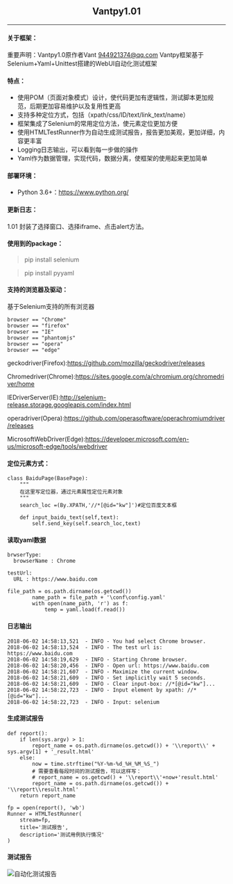 ## <center> **Vantpy1.01**</center>

---
#### 关于框架：
重要声明：Vantpy1.0原作者Vant 944921374@qq.com
Vantpy框架基于Selenium+Yaml+Unittest搭建的WebUI自动化测试框架

#### 特点：
- 使用POM（页面对象模式）设计，使代码更加有逻辑性，测试脚本更加规范，后期更加容易维护以及复用性更高
- 支持多种定位方式，包括（xpath/css/ID/text/link_text/name）
- 框架集成了Selenium的常用定位方法，使元素定位更加方便
- 使用HTMLTestRunner作为自动生成测试报告，报告更加美观，更加详细，内容更丰富
- Logging日志输出，可以看到每一步做的操作
- Yaml作为数据管理，实现代码，数据分离，使框架的使用起来更加简单

#### 部署环境：
- Python 3.6+：https://www.python.org/

#### 更新日志：
1.01 封装了选择窗口、选择iframe、点击alert方法。

#### 使用到的package：

> pip install selenium

> pip install pyyaml

#### 支持的浏览器及驱动：
基于Selenium支持的所有浏览器

```
browser == "Chrome"
browser == "firefox"
browser == "IE"
browser == "phantomjs"
browser == "opera"
browser == "edge"
```
geckodriver(Firefox):https://github.com/mozilla/geckodriver/releases

Chromedriver(Chrome):https://sites.google.com/a/chromium.org/chromedriver/home

IEDriverServer(IE):http://selenium-release.storage.googleapis.com/index.html

operadriver(Opera):https://github.com/operasoftware/operachromiumdriver/releases

MicrosoftWebDriver(Edge):https://developer.microsoft.com/en-us/microsoft-edge/tools/webdriver

#### 定位元素方式：

```
class BaiduPage(BasePage):
    """
    在这里写定位器，通过元素属性定位元素对象
    """
    search_loc =(By.XPATH,'//*[@id="kw"]')#定位百度文本框

    def input_baidu_text(self,text):
        self.send_key(self.search_loc,text)
```

#### 读取yaml数据

```
brwserType:
  browserName : Chrome

testUrl:
  URL : https://www.baidu.com
```

```
file_path = os.path.dirname(os.getcwd())
        name_path = file_path + '\conf\config.yaml'
        with open(name_path, 'r') as f:
            temp = yaml.load(f.read())
```

#### 日志输出

```
2018-06-02 14:58:13,521  - INFO - You had select Chrome browser.
2018-06-02 14:58:13,524  - INFO - The test url is: https://www.baidu.com
2018-06-02 14:58:19,629  - INFO - Starting Chrome browser.
2018-06-02 14:58:20,456  - INFO - Open url: https://www.baidu.com
2018-06-02 14:58:21,607  - INFO - Maximize the current window.
2018-06-02 14:58:21,609  - INFO - Set implicitly wait 5 seconds.
2018-06-02 14:58:21,609  - INFO - Clear input-box: //*[@id="kw"]...
2018-06-02 14:58:22,723  - INFO - Input element by xpath: //*[@id="kw"]...
2018-06-02 14:58:22,723  - INFO - Input: selenium
```

#### 生成测试报告

```
def report():
    if len(sys.argv) > 1:
        report_name = os.path.dirname(os.getcwd()) + '\\report\\' + sys.argv[1] + '_result.html'
    else:
        now = time.strftime("%Y-%m-%d_%H_%M_%S_")
        # 需要查看每段时间的测试报告，可以这样写：
        # report_name = os.getcwd() + '\\report\\'+now+'result.html'
        report_name = os.path.dirname(os.getcwd()) + '\\report\\result.html'
    return report_name
    
fp = open(report(), 'wb')
Runner = HTMLTestRunner(
    stream=fp,
    title='测试报告',
    description='测试用例执行情况'
)
```
#### 测试报告
![自动化测试报告](https://upload-images.jianshu.io/upload_images/3404835-b27828973a200528.png?imageMogr2/auto-orient/strip%7CimageView2/2/w/1240)


